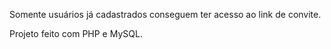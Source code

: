 Somente usuários já cadastrados conseguem ter acesso ao link de convite.

Projeto feito com PHP e MySQL.
